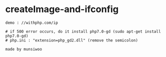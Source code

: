 # createImage-and-ifconfig

~~~
demo : //withphp.com/ip

# if 500 error occurs, do it install php7.0-gd (sudo apt-get install php7.0-gd)
# php.ini : "extension=php_gd2.dll" (remove the semicolon)

made by munsiwoo
~~~ 